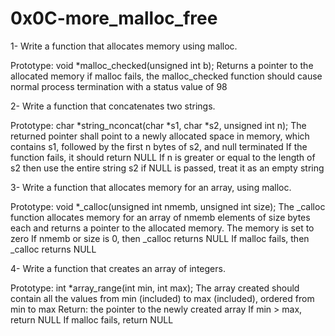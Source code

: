 # 0x0C-more_malloc_free

1- Write a function that allocates memory using malloc.

  Prototype: void *malloc_checked(unsigned int b);
  Returns a pointer to the allocated memory
  if malloc fails, the malloc_checked function should cause normal process termination with a status value of 98

2- Write a function that concatenates two strings.

  Prototype: char *string_nconcat(char *s1, char *s2, unsigned int n);
  The returned pointer shall point to a newly allocated space in memory, which contains s1, followed by the first n bytes of s2, and null terminated
  If the function fails, it should return NULL
  If n is greater or equal to the length of s2 then use the entire string s2
  if NULL is passed, treat it as an empty string

3- Write a function that allocates memory for an array, using malloc.

  Prototype: void *_calloc(unsigned int nmemb, unsigned int size);
  The _calloc function allocates memory for an array of nmemb elements of size bytes each and returns a pointer to the allocated memory.
  The memory is set to zero
  If nmemb or size is 0, then _calloc returns NULL
  If malloc fails, then _calloc returns NULL

4- Write a function that creates an array of integers.

  Prototype: int *array_range(int min, int max);
  The array created should contain all the values from min (included) to max (included), ordered from min to max
  Return: the pointer to the newly created array
  If min > max, return NULL
  If malloc fails, return NULL
